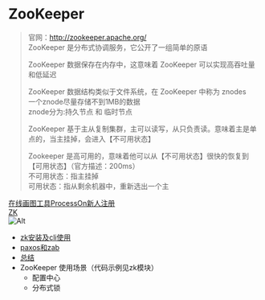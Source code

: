 # ZooKeeper

> 官网：http://zookeeper.apache.org/   
> ZooKeeper 是分布式协调服务，它公开了一组简单的原语   
> 
> ZooKeeper 数据保存在内存中，这意味着 ZooKeeper 可以实现高吞吐量和低延迟   
> 
> ZooKeeper 数据结构类似于文件系统，在 ZooKeeper 中称为 znodes   
> 一个znode尽量存储不到1MB的数据   
> znode分为:持久节点 和 临时节点
> 
> ZooKeeper 基于主从复制集群，主可以读写，从只负责读。意味着主是单点的，当主挂掉，会进入【不可用状态】   
> 
> Zookeeper 是高可用的，意味着他可以从【不可用状态】很快的恢复到【可用状态】（官方描述：200ms）   
> 不可用状态：指主挂掉   
> 可用状态：指从剩余机器中，重新选出一个主

[在线画图工具ProcessOn新人注册](https://www.processon.com/i/5e0d9502e4b02086237ce4f8)       
[ZK](https://www.processon.com/view/link/626e972be401fd1b24654e57)      
![Alt](http://processon.com/chart_image/6186910d637689771d6b8a19.png?_=1651414838701)

- [zk安装及cli使用](常用组件/ZooKeeper/zk安装及cli使用/)   
- [paxos和zab](常用组件/ZooKeeper/paxos和zab/)
- [总结](常用组件/ZooKeeper/总结/)
- ZooKeeper 使用场景（代码示例见zk模块）
  - 配置中心
  - 分布式锁
